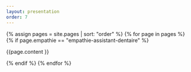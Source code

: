 ```yaml
---
layout: presentation
order: 7
---
```



{% assign pages = site.pages | sort: "order" %}
{% for page in pages %}
{% if page.empathie == "empathie-assistant-dentaire" %}

<!-- page.content | markdownify -->
{{page.content }}

{% endif %}
{% endfor %}
